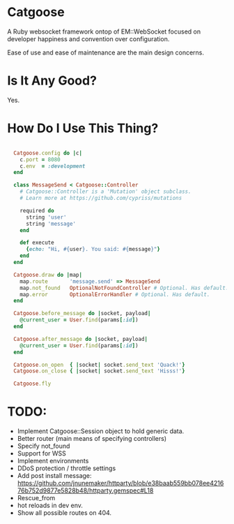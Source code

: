# Catgoose

A Ruby websocket framework ontop of EM::WebSocket focused on developer happiness and convention over configuration.

Ease of use and ease of maintenance are the main design concerns.

# Is It Any Good?

Yes.

# How Do I Use This Thing?

```ruby

  Catgoose.config do |c|
    c.port = 8080
    c.env  = :development
  end

  class MessageSend < Catgoose::Controller
    # Catgoose::Controller is a 'Mutation' object subclass.
    # Learn more at https://github.com/cypriss/mutations

    required do
      string 'user'
      string 'message'
    end

    def execute
      {echo: "Hi, #{user}. You said: #{message}"}
    end
  end

  Catgoose.draw do |map|
    map.route       'message.send' => MessageSend
    map.not_found   OptionalNotFoundController # Optional. Has default.
    map.error       OptionalErrorHandler # Optional. Has default.
  end

  Catgoose.before_message do |socket, payload|
    @current_user = User.find(params[:id])
  end

  Catgoose.after_message do |socket, payload|
    @current_user = User.find(params[:id])
  end

  Catgoose.on_open  { |socket| socket.send_text 'Quack!'}
  Catgoose.on_close { |socket| socket.send_text 'Hisss!'}

  Catgoose.fly
```

# TODO:

 * Implement Catgoose::Session object to hold generic data.
 * Better router (main means of specifying controllers)
 * Specify not_found
 * Support for WSS
 * Implement environments
 * DDoS protection / throttle settings
 * Add post install message: https://github.com/jnunemaker/httparty/blob/e38baab559bb078ee421676b752d9877e5828b48/httparty.gemspec#L18
 * Rescue_from
 * hot reloads in dev env.
 * Show all possible routes on 404.
